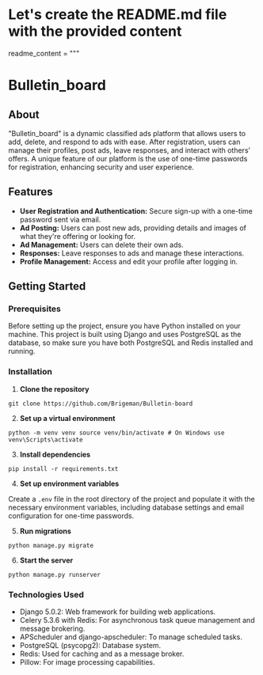 # Let's create the README.md file with the provided content

readme_content = """
# Bulletin_board

## About

"Bulletin_board" is a dynamic classified ads platform that allows users to add, delete, and respond to ads with ease. After registration, users can manage their profiles, post ads, leave responses, and interact with others’ offers. A unique feature of our platform is the use of one-time passwords for registration, enhancing security and user experience.

## Features

- **User Registration and Authentication:** Secure sign-up with a one-time password sent via email.
- **Ad Posting:** Users can post new ads, providing details and images of what they're offering or looking for.
- **Ad Management:** Users can delete their own ads.
- **Responses:** Leave responses to ads and manage these interactions.
- **Profile Management:** Access and edit your profile after logging in.

## Getting Started

### Prerequisites

Before setting up the project, ensure you have Python installed on your machine. This project is built using Django and uses PostgreSQL as the database, so make sure you have both PostgreSQL and Redis installed and running.

### Installation

1. **Clone the repository**

`git clone https://github.com/Brigeman/Bulletin-board`


2. **Set up a virtual environment**

`python -m venv venv source venv/bin/activate # On Windows use venv\Scripts\activate`


3. **Install dependencies**

`pip install -r requirements.txt`


4. **Set up environment variables**

Create a `.env` file in the root directory of the project and populate it with the necessary environment variables, including database settings and email configuration for one-time passwords.


5. **Run migrations**

`python manage.py migrate`


6. **Start the server**

`python manage.py runserver`


### Technologies Used

- Django 5.0.2: Web framework for building web applications.
- Celery 5.3.6 with Redis: For asynchronous task queue management and message brokering.
- APScheduler and django-apscheduler: To manage scheduled tasks.
- PostgreSQL (psycopg2): Database system.
- Redis: Used for caching and as a message broker.
- Pillow: For image processing capabilities.
